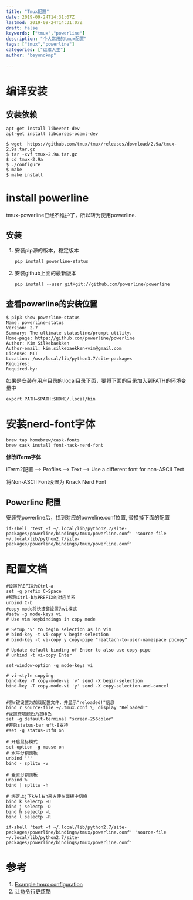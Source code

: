 ```yaml
---
title: "Tmux配置"
date: 2019-09-24T14:31:07Z
lastmod: 2019-09-24T14:31:07Z
draft: false
keywords: ["tmux","powerline"]
description: "个人常用的tmux配置"
tags: ["tmux","powerline"]
categories: ["运维人生"]
author: "beyondkmp"

---
```


# 编译安装

## 安装依赖

```shell
apt-get install libevent-dev
apt-get install libcurses-ocaml-dev
```

```shell
$ wget  https://github.com/tmux/tmux/releases/download/2.9a/tmux-2.9a.tar.gz
$ tar -xvf tmux-2.9a.tar.gz
$ cd tmux-2.9a
$ ./configure
$ make
$ make install
```

<!--more-->

# install powerline

tmux-powerline已经不维护了，所以转为使用powerline.

## 安装

1. 安装pip源的版本，稳定版本

    ```shell
    pip install powerline-status
    ```
2. 安装github上面的最新版本

    ```shell
    pip install --user git+git://github.com/powerline/powerline
    ```

## 查看powerline的安装位置

```shell
$ pip3 show powerline-status
Name: powerline-status
Version: 2.7
Summary: The ultimate statusline/prompt utility.
Home-page: https://github.com/powerline/powerline
Author: Kim Silkebaekken
Author-email: kim.silkebaekken+vim@gmail.com
License: MIT
Location: /usr/local/lib/python3.7/site-packages
Requires:
Required-by:
```

如果是安装在用户目录的.local目录下面，要将下面的目录加入到PATH的环境变量中

```shell
export PATH=$PATH:$HOME/.local/bin
```

# 安装nerd-font字体

```shell
brew tap homebrew/cask-fonts
brew cask install font-hack-nerd-font
```

**修改iTerm字体**

iTerm2配置 --> Profiles --> Text --> Use a different font for non-ASCII Text

将Non-ASCII Font设置为 Knack Nerd Font

## Powerline 配置

安装完powerline后，找到对应的poweline.conf位置, 替换掉下面的配置

```shell
if-shell 'test -f ~/.local/lib/python2.7/site-packages/powerline/bindings/tmux/powerline.conf' 'source-file ~/.local/lib/python2.7/site-packages/powerline/bindings/tmux/powerline.conf'
```

# 配置文档

```shell
#设置PREFIX为Ctrl-a
set -g prefix C-Space
#解除Ctrl-b与PREFIX的对应关系
unbind C-b
#copy-mode将快捷键设置为vi模式
#setw -g mode-keys vi
# Use vim keybindings in copy mode

# Setup 'v' to begin selection as in Vim
# bind-key -t vi-copy v begin-selection
# bind-key -t vi-copy y copy-pipe "reattach-to-user-namespace pbcopy"

# Update default binding of Enter to also use copy-pipe
# unbind -t vi-copy Enter

set-window-option -g mode-keys vi

# vi-style copying
bind-key -T copy-mode-vi 'v' send -X begin-selection
bind-key -T copy-mode-vi 'y' send -X copy-selection-and-cancel


#将r键设置为加载配置文件，并显示"reloaded!"信息
bind r source-file ~/.tmux.conf \; display "Reloaded!"
#设置终端颜色为256色
set -g default-terminal "screen-256color"
#开启status-bar uft-8支持
#set -g status-utf8 on

# 开启鼠标模式
set-option -g mouse on
# 水平分割面板
unbind '"'
bind - splitw -v

# 垂直分割面板
unbind %
bind | splitw -h

# 绑定上j下k左l右h来方便在面板中切换
bind k selectp -U
bind j selectp -D
bind h selectp -L
bind l selectp -R

if-shell 'test -f ~/.local/lib/python2.7/site-packages/powerline/bindings/tmux/powerline.conf' 'source-file ~/.local/lib/python2.7/site-packages/powerline/bindings/tmux/powerline.conf'
```

# 参考

1. [Example tmux configuration](https://tony.github.io/tmux-config/)
2. [让命令行更炫酷](https://al03.github.io/%E8%AE%A9%E5%91%BD%E4%BB%A4%E8%A1%8C%E6%9B%B4%E7%82%AB%E9%85%B7/)
